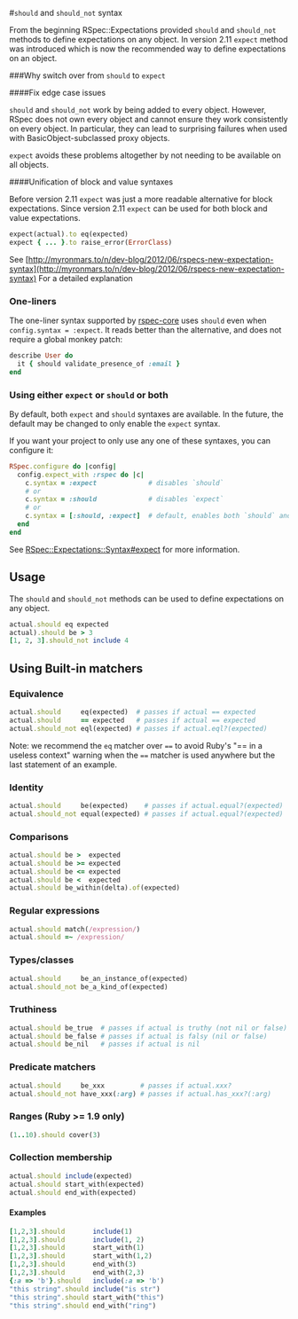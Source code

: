 #`should` and `should_not` syntax

From the  beginning RSpec::Expectations provided `should` and `should_not` methods
to define expectations on any object. In version 2.11 `expect` method was
introduced which is now the recommended way to define expectations on an object.

###Why switch over from `should` to `expect`

####Fix edge case issues

`should` and `should_not` work by being added to every object. However, RSpec
does not own every object and cannot ensure they work consistently on every object.
In particular, they can lead to surprising failures when used with BasicObject-subclassed
proxy objects.

`expect` avoids these problems altogether by not needing to be available on all objects.

####Unification of block and value syntaxes

Before version 2.11 `expect` was just a more readable alternative for block
expectations. Since version 2.11 `expect` can be used for both block and value
expectations.

```ruby
expect(actual).to eq(expected)
expect { ... }.to raise_error(ErrorClass)
```

See
[http://myronmars.to/n/dev-blog/2012/06/rspecs-new-expectation-syntax](http://myronmars.to/n/dev-blog/2012/06/rspecs-new-expectation-syntax) 
For a detailed explanation

### One-liners

The one-liner syntax supported by
[rspec-core](http://rubydoc.info/gems/rspec-core)  uses `should` even when
`config.syntax = :expect`. It reads better than the alternative, and does not
require a global monkey patch:

```ruby
describe User do
  it { should validate_presence_of :email }
end
```

### Using either `expect` or `should` or both

By default, both `expect` and `should` syntaxes are available. In the future,
the default may be changed to only enable the `expect` syntax.

If you want your project to only use any one of these syntaxes, you can configure
it:

```ruby
RSpec.configure do |config|
  config.expect_with :rspec do |c|
    c.syntax = :expect             # disables `should`
    # or
    c.syntax = :should             # disables `expect`
    # or
    c.syntax = [:should, :expect]  # default, enables both `should` and `expect`
  end
end
```

See
[RSpec::Expectations::Syntax#expect](http://rubydoc.info/gems/rspec-expectations/RSpec/Expectations/Syntax:expect)
for more information.

## Usage

The `should` and `should_not` methods can be used to define expectations on any
object. 

```ruby
actual.should eq expected
actual).should be > 3
[1, 2, 3].should_not include 4
```

## Using Built-in matchers

### Equivalence

```ruby
actual.should     eq(expected)  # passes if actual == expected
actual.should     == expected   # passes if actual == expected
actual.should_not eql(expected) # passes if actual.eql?(expected)
```

Note: we recommend the `eq` matcher over `==` to avoid Ruby's "== in a
useless context" warning when the `==` matcher is used anywhere but the
last statement of an example.

### Identity

```ruby
actual.should     be(expected)    # passes if actual.equal?(expected)
actual.should_not equal(expected) # passes if actual.equal?(expected)
```

### Comparisons

```ruby
actual.should be >  expected
actual.should be >= expected
actual.should be <= expected
actual.should be <  expected
actual.should be_within(delta).of(expected)
```

### Regular expressions

```ruby
actual.should match(/expression/)
actual.should =~ /expression/
```

### Types/classes

```ruby
actual.should     be_an_instance_of(expected)
actual.should_not be_a_kind_of(expected)
```

### Truthiness

```ruby
actual.should be_true  # passes if actual is truthy (not nil or false)
actual.should be_false # passes if actual is falsy (nil or false)
actual.should be_nil   # passes if actual is nil
```

### Predicate matchers

```ruby
actual.should     be_xxx         # passes if actual.xxx?
actual.should_not have_xxx(:arg) # passes if actual.has_xxx?(:arg)
```

### Ranges (Ruby >= 1.9 only)

```ruby
(1..10).should cover(3)
```

### Collection membership

```ruby
actual.should include(expected)
actual.should start_with(expected)
actual.should end_with(expected)
```

#### Examples

```ruby
[1,2,3].should       include(1)
[1,2,3].should       include(1, 2)
[1,2,3].should       start_with(1)
[1,2,3].should       start_with(1,2)
[1,2,3].should       end_with(3)
[1,2,3].should       end_with(2,3)
{:a => 'b'}.should   include(:a => 'b')
"this string".should include("is str")
"this string".should start_with("this")
"this string".should end_with("ring")
```
